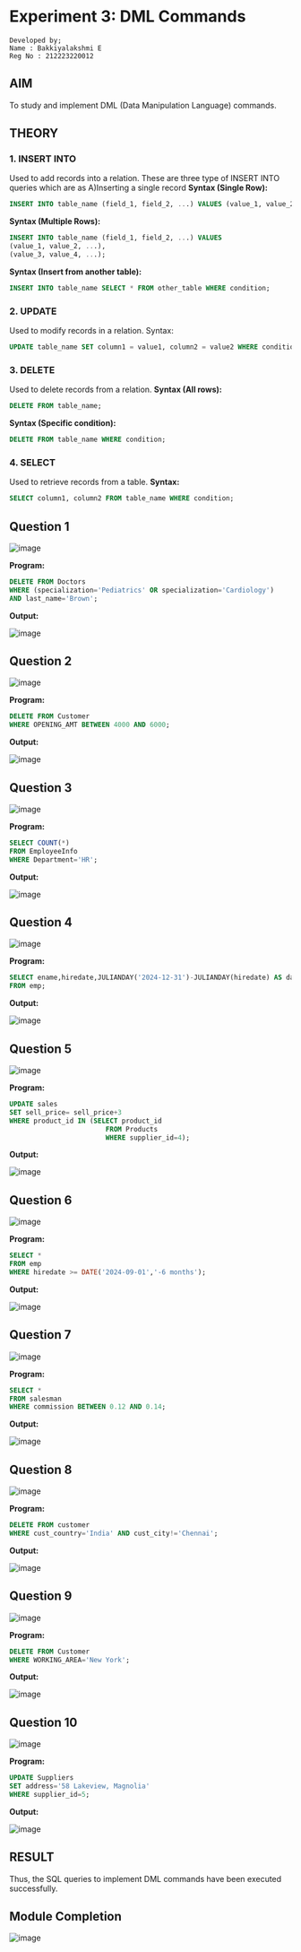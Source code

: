 # Experiment 3: DML Commands
```
Developed by;
Name : Bakkiyalakshmi E
Reg No : 212223220012
```

## AIM
To study and implement DML (Data Manipulation Language) commands.

## THEORY

### 1. INSERT INTO
Used to add records into a relation.
These are three type of INSERT INTO queries which are as
A)Inserting a single record
**Syntax (Single Row):**
```sql
INSERT INTO table_name (field_1, field_2, ...) VALUES (value_1, value_2, ...);
```
**Syntax (Multiple Rows):**
```sql
INSERT INTO table_name (field_1, field_2, ...) VALUES
(value_1, value_2, ...),
(value_3, value_4, ...);
```
**Syntax (Insert from another table):**
```sql
INSERT INTO table_name SELECT * FROM other_table WHERE condition;
```
### 2. UPDATE
Used to modify records in a relation.
Syntax:
```sql
UPDATE table_name SET column1 = value1, column2 = value2 WHERE condition;
```
### 3. DELETE
Used to delete records from a relation.
**Syntax (All rows):**
```sql
DELETE FROM table_name;
```
**Syntax (Specific condition):**
```sql
DELETE FROM table_name WHERE condition;
```
### 4. SELECT
Used to retrieve records from a table.
**Syntax:**
```sql
SELECT column1, column2 FROM table_name WHERE condition;
```
**Question 1**
--
![image](https://github.com/user-attachments/assets/c4e1528c-df57-4948-b92b-393999033dbe)

**Program:**
```sql
DELETE FROM Doctors
WHERE (specialization='Pediatrics' OR specialization='Cardiology')
AND last_name='Brown';
```

**Output:**

![image](https://github.com/user-attachments/assets/c138c53c-eddb-4ed1-8bf9-87dd949919d6)


**Question 2**
---
![image](https://github.com/user-attachments/assets/fdcfc8b9-1e00-46e7-ade0-a5a78cd0fb4e)

**Program:**
```sql
DELETE FROM Customer
WHERE OPENING_AMT BETWEEN 4000 AND 6000;
```

**Output:**

![image](https://github.com/user-attachments/assets/a97d92f6-6b0a-40a7-9e03-02d0e507df5c)


**Question 3**
---
![image](https://github.com/user-attachments/assets/ec4f3118-9615-4fda-87e5-50a27a712cb1)

**Program:**
```sql
SELECT COUNT(*)
FROM EmployeeInfo
WHERE Department='HR';
```

**Output:**

![image](https://github.com/user-attachments/assets/bd47906f-8db3-4f5c-8e60-defe536b1c1a)

**Question 4**
---
![image](https://github.com/user-attachments/assets/2b159c26-9e2d-4ee2-afe9-9b462ef35d4e)

**Program:**
```sql
SELECT ename,hiredate,JULIANDAY('2024-12-31')-JULIANDAY(hiredate) AS days_worked
FROM emp;
```

**Output:**

![image](https://github.com/user-attachments/assets/48a283b5-61e5-4846-b03e-9eba01baf494)


**Question 5**
---
![image](https://github.com/user-attachments/assets/2d1bd1d4-4f86-494d-b750-aa3a65c8a778)

**Program:**
```sql
UPDATE sales
SET sell_price= sell_price+3
WHERE product_id IN (SELECT product_id
                        FROM Products
                        WHERE supplier_id=4);
```

**Output:**

![image](https://github.com/user-attachments/assets/043200f3-b64a-4929-8820-b17beff5c02f)


**Question 6**
---
![image](https://github.com/user-attachments/assets/859f5f60-73be-4bae-9b8b-68d511c8f0d8)

**Program:**
```sql
SELECT *
FROM emp
WHERE hiredate >= DATE('2024-09-01','-6 months');
```

**Output:**

![image](https://github.com/user-attachments/assets/91133ef7-b6a3-4579-9e96-4394b3ed3f5e)


**Question 7**
---
![image](https://github.com/user-attachments/assets/d28c8320-380f-4caa-8365-51f0ad4f802e)

**Program:**
```sql
SELECT *
FROM salesman
WHERE commission BETWEEN 0.12 AND 0.14;
```

**Output:**

![image](https://github.com/user-attachments/assets/2806ae32-e7e5-4ef6-b189-38aaac0939fa)


**Question 8**
---
![image](https://github.com/user-attachments/assets/fc2bf715-a56f-4e11-869e-26b82b2cae5b)

**Program:**
```sql
DELETE FROM customer
WHERE cust_country='India' AND cust_city!='Chennai';
```

**Output:**

![image](https://github.com/user-attachments/assets/54786eb0-8242-4671-9fdc-283b3a674fa8)


**Question 9**
---
![image](https://github.com/user-attachments/assets/2fe4b958-a9cd-4df3-abdc-7e1f005d1ec3)

**Program:**
```sql
DELETE FROM Customer
WHERE WORKING_AREA='New York';
```

**Output:**

![image](https://github.com/user-attachments/assets/723c3a6c-d418-4a72-ba27-683bb20bb4dc)


**Question 10**
---
![image](https://github.com/user-attachments/assets/9c73c386-b78e-44da-a9f7-4679aa3d052b)

**Program:**
```sql
UPDATE Suppliers
SET address='58 Lakeview, Magnolia'
WHERE supplier_id=5;
```

**Output:**

![image](https://github.com/user-attachments/assets/4c7d2cb5-8f25-4b71-937b-3622dd93660c)


## RESULT
Thus, the SQL queries to implement DML commands have been executed successfully.

## Module Completion
![image](https://github.com/user-attachments/assets/019e1995-68ba-4afd-90e9-a8bbff812abb)
